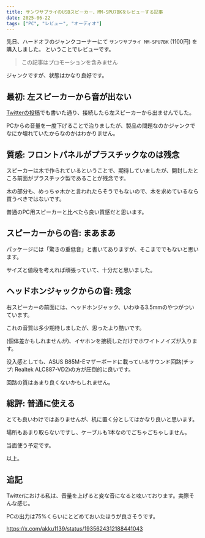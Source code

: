 ```yaml
---
title: サンワサプライのUSBスピーカー、MM-SPU7BKをレビューする記事
date: 2025-06-22
tags: ["PC", "レビュー", "オーディオ"]
---
```


先日、ハードオフのジャンクコーナーにて `サンワサプライ MM-SPU7BK` (1100円) を購入しました。
ということでレビューです。

> この記事はプロモーションを含みません

ジャンクですが、状態はかなり良好です。

## 最初: 左スピーカーから音が出ない

[Twitterの投稿](https://x.com/akku1139/status/1935619744620826963)でも書いた通り、接続したら左スピーカーから出ませんでした。

PCからの音量を一度下げることで治りましたが、製品の問題なのかジャンクでなにか壊れていたからなのかはわかりません。

## 質感: フロントパネルがプラスチックなのは残念

スピーカーは木で作られているということで、期待していましたが、開封したところ前面がプラスチック製であることが残念です。

木の部分も、めっちゃ木かと言われたらそうでもないので、木を求めているなら買うべきではないです。

普通のPC用スピーカーと比べたら良い質感だと思います。

## スピーカーからの音: まあまあ

パッケージには「驚きの重低音」と書いてありますが、そこまででもないと思います。

サイズと値段を考えれば頑張っていて、十分だと思いました。

## ヘッドホンジャックからの音: 残念

右スピーカーの前面には、ヘッドホンジャック、いわゆる3.5mmのやつがついています。

これの音質は多少期待しましたが、思ったより酷いです。

(個体差かもしれませんが)、イヤホンを接続しただけでホワイトノイズが入ります。

没入感としても、ASUS B85M-Eマザーボードに載っているサウンド回路(チップ: Realtek ALC887-VD2)の方が圧倒的に良いです。

回路の質はあまり良くないかもしれません。

## 総評: 普通に使える

とても良いわけではありませんが、机に置く分としてはかなり良いと思います。

場所もあまり取らないですし、ケーブルも1本なのでごちゃごちゃしません。

当面使う予定です。

以上。

## 追記

Twitterにおける私は、音量を上げると変な音になると呟いております。実際そんな感じ。

PCの出力は75%くらいにとどめておいたほうが良さそうです。

https://x.com/akku1139/status/1935624312188441043
